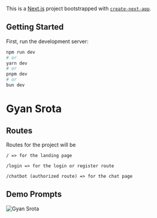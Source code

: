 This is a [Next.js](https://nextjs.org/) project bootstrapped with [`create-next-app`](https://github.com/vercel/next.js/tree/canary/packages/create-next-app).

## Getting Started

First, run the development server:

```bash
npm run dev
# or
yarn dev
# or
pnpm dev
# or
bun dev
```


# Gyan Srota




## Routes

Routes for the project will be 

```
/ => for the landing page

/login => for the login or register route

/chatbot (authorized route) => for the chat page
```

## Demo Prompts


![Gyan Srota](https://github.com/user-attachments/assets/c5837031-e2a3-4062-a26a-2e021be9e428)



